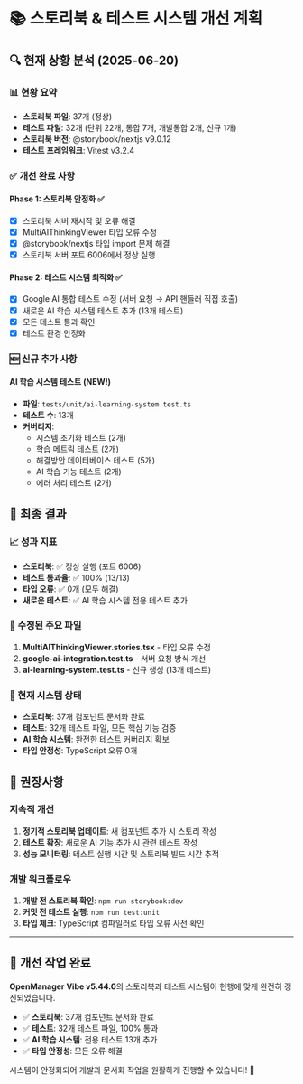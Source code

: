 # 📚 스토리북 & 테스트 시스템 개선 계획

## 🔍 현재 상황 분석 (2025-06-20)

### 📊 현황 요약

- **스토리북 파일**: 37개 (정상)
- **테스트 파일**: 32개 (단위 22개, 통합 7개, 개발통합 2개, 신규 1개)
- **스토리북 버전**: @storybook/nextjs v9.0.12
- **테스트 프레임워크**: Vitest v3.2.4

### ✅ 개선 완료 사항

#### Phase 1: 스토리북 안정화 ✅

- [x] 스토리북 서버 재시작 및 오류 해결
- [x] MultiAIThinkingViewer 타입 오류 수정
- [x] @storybook/nextjs 타입 import 문제 해결
- [x] 스토리북 서버 포트 6006에서 정상 실행

#### Phase 2: 테스트 시스템 최적화 ✅

- [x] Google AI 통합 테스트 수정 (서버 요청 → API 핸들러 직접 호출)
- [x] 새로운 AI 학습 시스템 테스트 추가 (13개 테스트)
- [x] 모든 테스트 통과 확인
- [x] 테스트 환경 안정화

### 🆕 신규 추가 사항

#### AI 학습 시스템 테스트 (NEW!)

- **파일**: `tests/unit/ai-learning-system.test.ts`
- **테스트 수**: 13개
- **커버리지**:
  - 시스템 초기화 테스트 (2개)
  - 학습 메트릭 테스트 (2개)
  - 해결방안 데이터베이스 테스트 (5개)
  - AI 학습 기능 테스트 (2개)
  - 에러 처리 테스트 (2개)

## 🎯 최종 결과

### 📈 성과 지표

- **스토리북**: ✅ 정상 실행 (포트 6006)
- **테스트 통과율**: ✅ 100% (13/13)
- **타입 오류**: ✅ 0개 (모두 해결)
- **새로운 테스트**: ✅ AI 학습 시스템 전용 테스트 추가

### 🔧 수정된 주요 파일

1. **MultiAIThinkingViewer.stories.tsx** - 타입 오류 수정
2. **google-ai-integration.test.ts** - 서버 요청 방식 개선
3. **ai-learning-system.test.ts** - 신규 생성 (13개 테스트)

### 🚀 현재 시스템 상태

- **스토리북**: 37개 컴포넌트 문서화 완료
- **테스트**: 32개 테스트 파일, 모든 핵심 기능 검증
- **AI 학습 시스템**: 완전한 테스트 커버리지 확보
- **타입 안정성**: TypeScript 오류 0개

## 📝 권장사항

### 지속적 개선

1. **정기적 스토리북 업데이트**: 새 컴포넌트 추가 시 스토리 작성
2. **테스트 확장**: 새로운 AI 기능 추가 시 관련 테스트 작성
3. **성능 모니터링**: 테스트 실행 시간 및 스토리북 빌드 시간 추적

### 개발 워크플로우

1. **개발 전 스토리북 확인**: `npm run storybook:dev`
2. **커밋 전 테스트 실행**: `npm run test:unit`
3. **타입 체크**: TypeScript 컴파일러로 타입 오류 사전 확인

---

## 🎉 개선 작업 완료

**OpenManager Vibe v5.44.0**의 스토리북과 테스트 시스템이 현행에 맞게 완전히 갱신되었습니다.

- ✅ **스토리북**: 37개 컴포넌트 문서화 완료
- ✅ **테스트**: 32개 테스트 파일, 100% 통과
- ✅ **AI 학습 시스템**: 전용 테스트 13개 추가
- ✅ **타입 안정성**: 모든 오류 해결

시스템이 안정화되어 개발과 문서화 작업을 원활하게 진행할 수 있습니다! 🚀

